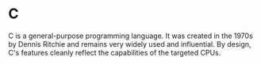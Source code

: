 # C
C is a general-purpose programming language. It was created in the 1970s by Dennis Ritchie and remains very widely used and influential. By design, C's features cleanly reflect the capabilities of the targeted CPUs.